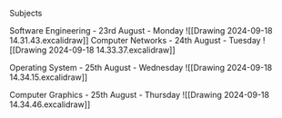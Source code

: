 Subjects

Software Engineering - 23rd August - Monday
![[Drawing 2024-09-18 14.31.43.excalidraw]]
Computer Networks - 24th August - Tuesday
![[Drawing 2024-09-18 14.33.37.excalidraw]]

Operating System - 25th August - Wednesday
![[Drawing 2024-09-18 14.34.15.excalidraw]]

Computer Graphics - 25th August - Thursday 
![[Drawing 2024-09-18 14.34.46.excalidraw]]


